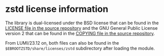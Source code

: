 # zstd license information

The library is dual-licensed under the BSD license that can be found in the
[LICENSE file in the source repository](https://github.com/facebook/zstd/blob/dev/LICENSE)
and the GNU General Public License version 2 that can be found in the
[COPYING file in the source repository](https://github.com/facebook/zstd/blob/dev/COPYING).

From LUMI/23.12 on, both files can also be found in the
`$EBROOTZSTD/share/licenses/zstd` subdirectory after loading the module.
